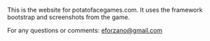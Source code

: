 This is the website for potatofacegames.com.
It uses the framework bootstrap and screenshots from the game.

For any questions or comments:
eforzano@gmail.com
